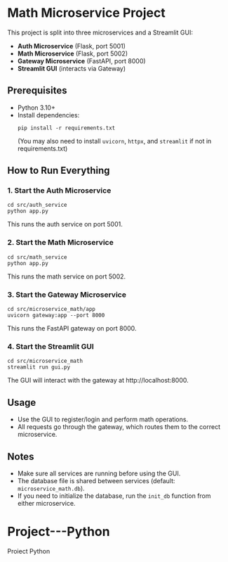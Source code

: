 # Math Microservice Project

This project is split into three microservices and a Streamlit GUI:
- **Auth Microservice** (Flask, port 5001)
- **Math Microservice** (Flask, port 5002)
- **Gateway Microservice** (FastAPI, port 8000)
- **Streamlit GUI** (interacts via Gateway)

## Prerequisites
- Python 3.10+
- Install dependencies:
  ```
  pip install -r requirements.txt
  ```
  (You may also need to install `uvicorn`, `httpx`, and `streamlit` if not in requirements.txt)

## How to Run Everything

### 1. Start the Auth Microservice
```
cd src/auth_service
python app.py
```
This runs the auth service on port 5001.

### 2. Start the Math Microservice
```
cd src/math_service
python app.py
```
This runs the math service on port 5002.

### 3. Start the Gateway Microservice
```
cd src/microservice_math/app
uvicorn gateway:app --port 8000
```
This runs the FastAPI gateway on port 8000.

### 4. Start the Streamlit GUI
```
cd src/microservice_math
streamlit run gui.py
```
The GUI will interact with the gateway at http://localhost:8000.

## Usage
- Use the GUI to register/login and perform math operations.
- All requests go through the gateway, which routes them to the correct microservice.

## Notes
- Make sure all services are running before using the GUI.
- The database file is shared between services (default: `microservice_math.db`).
- If you need to initialize the database, run the `init_db` function from either microservice.
# Project---Python
Proiect Python 
